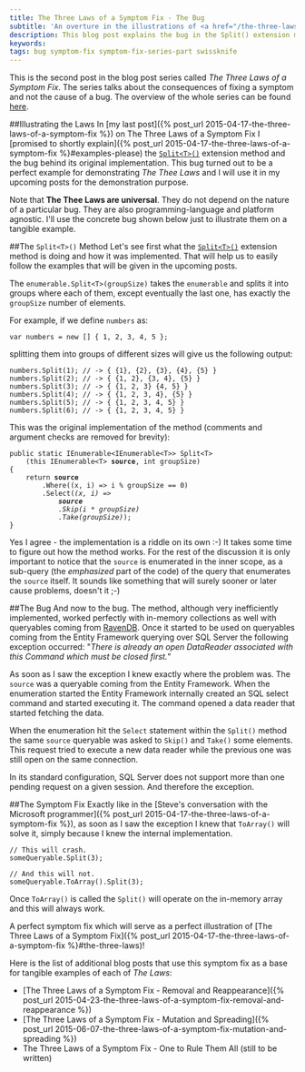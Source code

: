 ```yaml
---
title: The Three Laws of a Symptom Fix - The Bug
subtitle: 'An overture in the illustrations of <a href="/the-three-laws-of-a-symptom-fix">The Three Laws of a Symptom Fix</a>'
description: This blog post explains the bug in the Split() extension method. The explanation is used in other posts to demonstrate The Three Laws of a Symptom Fix.
keywords: 
tags: bug symptom-fix symptom-fix-series-part swissknife
---
```

<p class='alert alert-info'>
This is the second post in the blog post series called <em>The Three Laws of a Symptom Fix</em>. The series talks about the consequences of fixing a symptom and not the cause of a bug. The overview of the whole series can be found <a href="{% post_url 2015-06-07-the-three-laws-of-a-symptom-fix-the-overview %}">here</a>.
</p>

##Illustrating the Laws
In [my last post]({% post_url 2015-04-17-the-three-laws-of-a-symptom-fix %}) on The Three Laws of a Symptom Fix I [promised to shortly explain]({% post_url 2015-04-17-the-three-laws-of-a-symptom-fix %}#examples-please) the [`Split<T>()`](https://github.com/ironcev/SwissKnife/blob/master/Source/SwissKnife/Collections/CollectionExtensions.cs) extension method and the bug behind its original implementation. This bug turned out to be a perfect example for demonstrating *The Thee Laws* and I will use it in my upcoming posts for the demonstration purpose.

Note that **The Thee Laws are universal**. They do not depend on the nature of a particular bug. They are also programming-language and platform agnostic. I'll use the concrete bug shown below just to illustrate them on a tangible example.

##The `Split<T>()` Method
Let's see first what the [`Split<T>()`](https://github.com/ironcev/SwissKnife/blob/master/Source/SwissKnife/Collections/CollectionExtensions.cs) extension method is doing and how it was implemented. That will help us to easily follow the examples that will be given in the upcoming posts.

The `enumerable.Split<T>(groupSize)` takes the `enumerable` and splits it into groups where each of them, except eventually the last one, has exactly the `groupSize` number of elements.

For example, if we define `numbers` as:

    var numbers = new [] { 1, 2, 3, 4, 5 };

splitting them into groups of different sizes will give us the following output:

    numbers.Split(1); // -> { {1}, {2}, {3}, {4}, {5} }
    numbers.Split(2); // -> { {1, 2}, {3, 4}, {5} }
    numbers.Split(3); // -> { {1, 2, 3} {4, 5} }
    numbers.Split(4); // -> { {1, 2, 3, 4}, {5} }
    numbers.Split(5); // -> { {1, 2, 3, 4, 5} }
    numbers.Split(6); // -> { {1, 2, 3, 4, 5} }

This was the original implementation of the method (comments and argument checks are removed for brevity):

<pre>
<code>public static IEnumerable&lt;IEnumerable&lt;T&gt;&gt; Split&lt;T&gt;
    (this IEnumerable&lt;T> <strong>source</strong>, int groupSize)
{
    return <strong>source</strong>
        .Where((x, i) => i % groupSize == 0)
        .Select(<em>(x, i) => 
            <strong>source</strong>
            .Skip(i * groupSize)
            .Take(groupSize)</em>);
}</code>
</pre>

Yes I agree - the implementation is a riddle on its own :-) It takes some time to figure out how the method works. For the rest of the discussion it is only important to notice that the `source` is enumerated in the inner scope, as a sub-query (the *emphasized* part of the code) of the query that enumerates the `source` itself. It sounds like something that will surely sooner or later cause problems, doesn't it ;-)

##The Bug
And now to the bug. The method, although very inefficiently implemented, worked perfectly with in-memory collections as well with queryables coming from [RavenDB](http://ravendb.net). Once it started to be used on queryables coming from the Entity Framework querying over SQL Server the following exception occurred: "*There is already an open DataReader associated with this Command which must be closed first.*"

As soon as I saw the exception I knew exactly where the problem was. The `source` was a queryable coming from the Entity Framework. When the enumeration started the Entity Framework internally created an SQL select command and started executing it. The command opened a data reader that started fetching the data.

When the enumeration hit the `Select` statement within the `Split()` method the same `source` queryable was asked to `Skip()` and `Take()` some elements. This request tried to execute a new data reader while the previous one was still open on the same connection.

In its standard configuration, SQL Server does not support more than one pending request on a given session. And therefore the exception.

##The Symptom Fix
Exactly like in the [Steve's conversation with the Microsoft programmer]({% post_url 2015-04-17-the-three-laws-of-a-symptom-fix %}), as soon as I saw the exception I knew that `ToArray()` will solve it, simply because I knew the internal implementation.

    // This will crash.
    someQueryable.Split(3);
    
    // And this will not.
    someQueryable.ToArray().Split(3);

Once `ToArray()` is called the `Split()` will operate on the in-memory array and this will always work.

A perfect symptom fix which will serve as a perfect illustration of [The Three Laws of a Symptom Fix]({% post_url 2015-04-17-the-three-laws-of-a-symptom-fix %}#the-three-laws)!

Here is the list of additional blog posts that use this symptom fix as a base for tangible examples of each of *The Laws*:

- [The Three Laws of a Symptom Fix - Removal and Reappearance]({% post_url 2015-04-23-the-three-laws-of-a-symptom-fix-removal-and-reappearance %})
- [The Three Laws of a Symptom Fix - Mutation and Spreading]({% post_url 2015-06-07-the-three-laws-of-a-symptom-fix-mutation-and-spreading %})
- The Three Laws of a Symptom Fix - One to Rule Them All (still to be written)